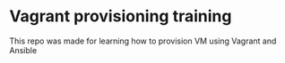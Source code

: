 # Vagrant provisioning training

This repo was made for learning how to provision VM using Vagrant and Ansible
